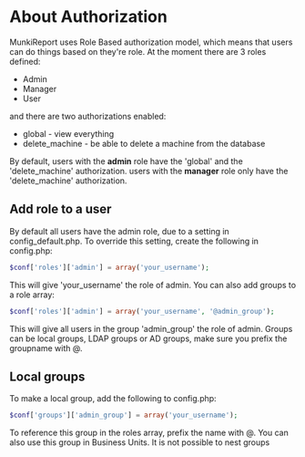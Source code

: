 # About Authorization

MunkiReport uses Role Based authorization model, which means that users can do things based on they're role.
At the moment there are 3 roles defined:

* Admin 
* Manager
* User

and there are two authorizations enabled:

* global - view everything
* delete_machine - be able to delete a machine from the database

By default, users with the **admin** role have the 'global' and the 'delete_machine' authorization. users with the **manager** role only have the 'delete_machine' authorization.

## Add role to a user

By default all users have the admin role, due to a setting in config_default.php. To override this setting, create the following in config.php:

```php
$conf['roles']['admin'] = array('your_username');
```

This will give 'your_username' the role of admin.
You can also add groups to a role array:

```php
$conf['roles']['admin'] = array('your_username', '@admin_group');
```

This will give all users in the group 'admin_group' the role of admin. Groups can be local groups, LDAP groups or AD groups, make sure you prefix the groupname with @.

## Local groups

To make a local group, add the following to config.php:

```php
$conf['groups']['admin_group'] = array('your_username');
```

To reference this group in the roles array, prefix the name with @. You can also use this group in Business Units. It is not possible to nest groups
